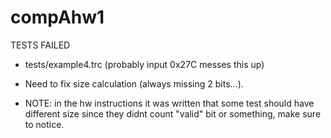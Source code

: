 # compAhw1

 TESTS FAILED

+ tests/example4.trc (probably input 0x27C messes this up)

+ Need to fix size calculation (always missing 2 bits...).
+ NOTE: in the hw instructions it was written that some test should have different size since they didnt count "valid" bit or something, make sure to notice.

